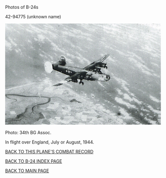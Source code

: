 
Photos of B-24s






 




42-94775 (unknown name)  

![](42-94775.jpg)  

Photo: 34th BG Assoc.  

In flight over England, July or August, 1944\.  
  

[BACK TO THIS PLANE'S COMBAT RECORD](../b24s/42-94775.md)  

[BACK TO B-24 INDEX PAGE](../000b24s.md)  

[BACK TO MAIN PAGE](../index.md)


